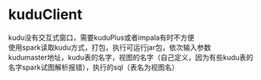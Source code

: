 # kuduClient  

kudu没有交互式窗口，需要kuduPlus或者impala有时不方便  
使用spark读取kudu方式，打包，执行可运行jar包，依次输入参数  
kudumaster地址，kudu表的名字，视图的名字（自己定义，因为有些kudu表的名字spark试图解析报错），执行的sql（表名为视图名）
